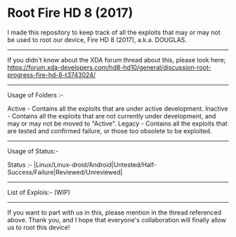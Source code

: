 # Root Fire HD 8 (2017) 

I made this repository to keep track of all the exploits that may or may not be used to root our device, Fire HD 8 (2017), a.k.a. DOUGLAS.

-----------------------------------

If you didn't know about the XDA forum thread about this, please look here;
https://forum.xda-developers.com/hd8-hd10/general/discussion-root-progress-fire-hd-8-t3743024/

-----------------------------------

Usage of Folders :-

Active   - Contains all the exploits that are under active development.
Inactive - Contains all the exploits that are not currently under development, and may or may not be moved to "Active".
Legacy   - Contains all the exploits that are tested and confirmed failure, or those too obsolete to be exploited.

-----------------------------------

Usage of Status:-

Status :- |Linux/Linux-droid/Android|Untested/Half-Success/Failure|Reviewed/Unreviewed|

-----------------------------------

List of Explois:-
(WIP)

-----------------------------------

If you want to part with us in this, please mention in the thread referenced above.
Thank you, and I hope that everyone's collaboration will finally allow us to root this device!
